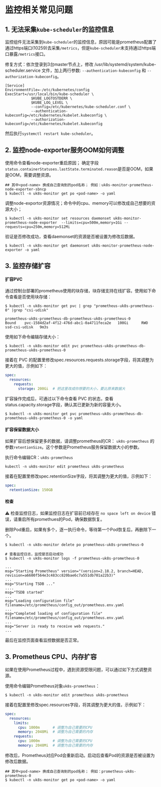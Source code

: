 # 监控相关常见问题


## 1. 无法采集`kube-scheduler`的监控信息

监控组件无法采集到`kube-scheduler`的监控信息，原因可能是prometheus配置了通过https端口(10259)去采集`/metrics`，但是`kube-scheduler`未支持通过https端口暴露`/metrics`接口。

修复方式：依次登录到3台master节点上，修改 /usr/lib/systemd/system/kube-scheduler.service 文件，加上两行参数: `--authentication-kubeconfig` 和 `--authorization-kubeconfig`。
```
[Service]
EnvironmentFile=-/etc/kubernetes/config
ExecStart=/usr/local/bin/kube-scheduler \
            $KUBE_LOGTOSTDERR \
            $KUBE_LOG_LEVEL \
            --config=/etc/kubernetes/kube-scheduler.conf \
            --authentication-kubeconfig=/etc/kubernetes/kubelet.kubeconfig \
            --authorization-kubeconfig=/etc/kubernetes/kubelet.kubeconfig
```

然后执行`systemctl restart kube-scheduler`。

## 2. 监控node-exporter服务OOM如何调整

使用命令查看node-exporter重启原因； 确定字段`status.containerStatuses.lastState.terminated.reason`是否是OOM，如果是OOM，需要调整资源。

```shell
## 其中<pod-name> 换成自己查询到的pod名称； 例如：uk8s-monitor-prometheus-node-exporter-sbncp
$ kubectl -n uk8s-monitor get po <pod-name> -o yaml 
```

调整node-exportor资源情况；命令中的cpu、memory可以修改成自己想要的资源大小；

```shell
$ kubectl -n uk8s-monitor set resources daemonset uk8s-monitor-prometheus-node-exporter  --limits=cpu=500m,memory=1Gi --requests=cpu=250m,memory=512Mi
```

验证是否修改成功，查看daemonset的资源是否被设置为修改后数据。
```shell
$ kubectl -n uk8s-monitor get daemonset uk8s-monitor-prometheus-node-exporter -o yaml 
```

## 3. 监控存储扩容

#### 扩容PVC
通过控制台部署的prometheus使用的块存储，块存储支持在线扩容。使用如下命令查看是否使用块存储：
```shell
$ kubectl -n uk8s-monitor get pvc | grep "prometheus-uk8s-prometheus-0" |grep "csi-udisk"

prometheus-uk8s-prometheus-db-prometheus-uk8s-prometheus-0           Bound    pvc-1584d2af-4f12-476d-abc1-0a4711feca2e   100Gi      RWO            ssd-csi-udisk   9m3s
```

使用如下命令编辑存储大小：
```shell
$ kubectl -n uk8s-monitor edit pvc prometheus-uk8s-prometheus-db-prometheus-uk8s-prometheus-0  
```

接着在 PVC 的配置里修改spec.resources.requests.storage字段，将其调整为更大的值，示例如下：
```yaml
spec:
  resources:
    requests:
      storage: 200Gi  # 把这里改成你想要的大小，要比原来数据大
```

扩容操作完成后，可通过以下命令查看 PVC 的状态，查看status.capacity.storage字段，确认其已更新为新的容量大小。

```shell
$ kubectl -n uk8s-monitor get pvc prometheus-uk8s-prometheus-db-prometheus-uk8s-prometheus-0 -o yaml
```

#### 扩容保留数据大小

如果扩容后想保留更多的数据，请调整prometheus的CR： `uk8s-prometheus` 的参数`retentionSize`。这个参数是Prometheus服务保留数据大小的参数。

执行命令编辑CR：`uk8s-prometheus`
```
kubectl -n uk8s-monitor edit prometheus uk8s-prometheus
```

接着在配置里修改spec.retentionSize字段，将其调整为更大的值，示例如下：
```yaml
spec:
  retentionSize: 150GB
```

#### 检查

⚠️ 检查监控日志，如果监控日志在扩容前已经存在 `no space left on device` 错误，请重启所有promethues的Pod，确保数据恢复。

删除Pod重启，如果有多个，逐一执行命令，等待第一个Pod恢复后，再删除下一个。
```
$ kubectl -n uk8s-monitor delete po prometheus-uk8s-prometheus-0

# 查看监控日志，监控是否启动成功
$ kubectl -n uk8s-monitor logs -f prometheus-uk8s-prometheus-0 

...
msg="Starting Prometheus" version="(version=2.18.2, branch=HEAD, revision=a6600f564e3c483cc820bae6c7a551db701a22b3)"
...
msg="Starting TSDB ..."
....
msg="TSDB started"
...
msg="Loading configuration file" filename=/etc/prometheus/config_out/prometheus.env.yaml
...
msg="Completed loading of configuration file" filename=/etc/prometheus/config_out/prometheus.env.yaml
...
msg="Server is ready to receive web requests."
...
```

最后在监控页面查看监控数据是否正常。

## 3. Prometheus CPU、内存扩容

如果在使用Prometheus过程中，遇到资源受限问题，可以通过如下方式调整资源。

使用命令编辑Prometheus对象`uk8s-prometheus`：

```shell
$ kubectl -n uk8s-monitor edit prometheus uk8s-prometheus
```

接着在配置里修改spec.resources字段，将其调整为更大的值，示例如下：
```yaml
spec:
  resources:
    limits:
      cpu: 1000m      # 调整为自己需要的CPU
      memory: 2048Mi  # 调整为自己需要的内存
    requests:
      cpu: 1000m      # 调整为自己需要的CPU
      memory: 2048Mi  # 调整为自己需要的内存
```

修改后，Prometheus对应Pod会重新启动。启动后查看Pod的资源是否被设置为修改后数据。

```shell
## 其中<pod-name> 换成自己查询到的pod名称； 例如：prometheus-uk8s-prometheus-0
$ kubectl -n uk8s-monitor get po <pod-name> -o yaml 
```


